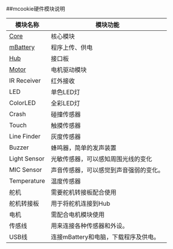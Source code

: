 ##mcookie硬件模块说明


|模块名称|模块功能|
| ------------ | -------------------------------------- |
| [Core](https://wiki.microduino.cn/index.php/MCookie-Core)         | 核心模块                           |
|[ mBattery ](https://wiki.microduino.cn/index.php/MCookie-Battery)    | 程序上传、供电                         |
|[ Hub ](https://wiki.microduino.cn/index.php/MCookie-Hub/zh)         | 接口板                                 |
| [Motor](https://wiki.microduino.cn/index.php/MCookie-Motor/zh)        | 电机驱动模块                           |
| IR Receiver  | 红外接收                               |
| LED          | 单色LED灯                              |
| ColorLED     | 全彩LED灯                              |
| Crash        | 碰撞传感器                             |
| Touch        | 触摸传感器                             |
| Line Finder  | 灰度传感器                             |
| Buzzer       | 蜂鸣器，简单的发声装置                 |
| Light Sensor | 光敏传感器，可以感知周围光线的变化     |
| MIC Sensor   | 声音传感器，可以感觉到声音强弱的变化。 |
| Temperature  | 温度传感器                         |
| 舵机       | 需要舵机转接板配合使用               |
| 舵机转接板 | 用于将舵机连接到Hub                  |
| 电机       | 需配合电机模块使用                   |
| 传感线     | 用来连接各种传感器和外设。           |
| USB线      | 连接mBattery和电脑，下载程序及供电。 |